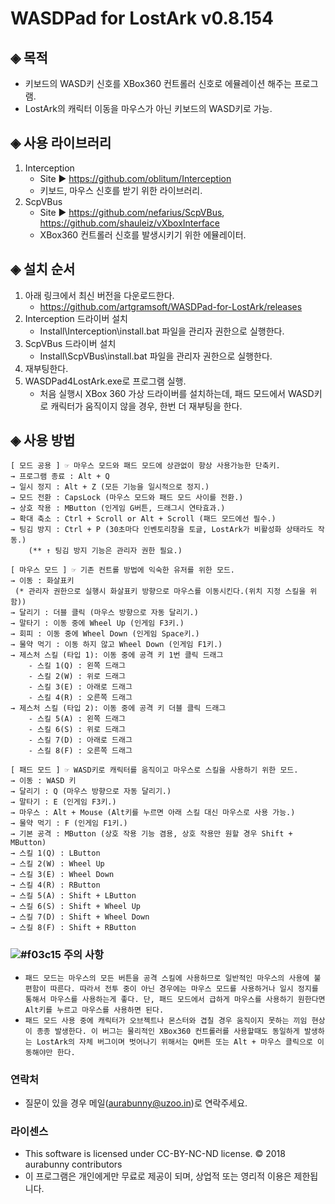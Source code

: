 ﻿# WASDPad for LostArk v0.8.154
## ◈ 목적
- 키보드의 WASD키 신호를 XBox360 컨트롤러 신호로 에뮬레이션 해주는 프로그램.
- LostArk의 캐릭터 이동을 마우스가 아닌 키보드의 WASD키로 가능.

## ◈ 사용 라이브러리
1. Interception 
   - Site ▶ https://github.com/oblitum/Interception
   - 키보드, 마우스 신호를 받기 위한 라이브러리.
2. ScpVBus
   - Site ▶ https://github.com/nefarius/ScpVBus, https://github.com/shauleiz/vXboxInterface
   - XBox360 컨트롤러 신호를 발생시키기 위한 에뮬레이터.

## ◈ 설치 순서
1. 아래 링크에서 최신 버전을 다운로드한다.
   - https://github.com/artgramsoft/WASDPad-for-LostArk/releases
2. Interception 드라이버 설치
   - Install\Interception\install.bat 파일을 관리자 권한으로 실행한다.
3. ScpVBus 드라이버 설치
   - Install\ScpVBus\install.bat 파일을 관리자 권한으로 실행한다.
4. 재부팅한다.
5. WASDPad4LostArk.exe로 프로그램 실행.
   - 처음 실행시 XBox 360 가상 드라이버를 설치하는데, 패드 모드에서 WASD키로 캐릭터가 움직이지 않을 경우, 한번 더 재부팅을 한다.

## ◈ 사용 방법
    [ 모드 공용 ] ☞ 마우스 모드와 패드 모드에 상관없이 항상 사용가능한 단축키.
    → 프로그램 종료 : Alt + Q
    → 일시 정지 : Alt + Z (모든 기능을 일시적으로 정지.)
    → 모드 전환 : CapsLock (마우스 모드와 패드 모드 사이를 전환.)
    → 상호 작용 : MButton (인게임 G버튼, 드래그시 연타효과.)
    → 확대 축소 : Ctrl + Scroll or Alt + Scroll (패드 모드에선 필수.)
    → 팅김 방지 : Ctrl + P (30초마다 인벤토리창을 토글, LostArk가 비활성화 상태라도 작동.) 
        (** ↑ 팅김 방지 기능은 관리자 권한 필요.)
    
    [ 마우스 모드 ] ☞ 기존 컨트롤 방법에 익숙한 유저를 위한 모드.
    → 이동 : 화살표키
     (* 관리자 권한으로 실행시 화살표키 방향으로 마우스를 이동시킨다.(위치 지정 스킬을 위함))
    → 달리기 : 더블 클릭 (마우스 방향으로 자동 달리기.)
    → 말타기 : 이동 중에 Wheel Up (인게임 F3키.)
    → 회피 : 이동 중에 Wheel Down (인게임 Space키.)
    → 물약 먹기 : 이동 하지 않고 Wheel Down (인게임 F1키.)
    → 제스처 스킬 (타입 1): 이동 중에 공격 키 1번 클릭 드래그
        - 스킬 1(Q) : 왼쪽 드래그
        - 스킬 2(W) : 위로 드래그
        - 스킬 3(E) : 아래로 드래그
        - 스킬 4(R) : 오른쪽 드래그
    → 제스처 스킬 (타입 2): 이동 중에 공격 키 더블 클릭 드래그
        - 스킬 5(A) : 왼쪽 드래그
        - 스킬 6(S) : 위로 드래그
        - 스킬 7(D) : 아래로 드래그
        - 스킬 8(F) : 오른쪽 드래그

    [ 패드 모드 ] ☞ WASD키로 캐릭터를 움직이고 마우스로 스킬을 사용하기 위한 모드.
    → 이동 : WASD 키
    → 달리기 : Q (마우스 방향으로 자동 달리기.)
    → 말타기 : E (인게임 F3키.)
    → 마우스 : Alt + Mouse (Alt키를 누르면 아래 스킬 대신 마우스로 사용 가능.)
    → 물약 먹기 : F (인게임 F1키.)
    → 기본 공격 : MButton (상호 작용 기능 겸용, 상호 작용만 원할 경우 Shift + MButton)
    → 스킬 1(Q) : LButton
    → 스킬 2(W) : Wheel Up
    → 스킬 3(E) : Wheel Down
    → 스킬 4(R) : RButton
    → 스킬 5(A) : Shift + LButton
    → 스킬 6(S) : Shift + Wheel Up
    → 스킬 7(D) : Shift + Wheel Down
    → 스킬 8(F) : Shift + RButton

### ![#f03c15](https://placehold.it/15/f03c15/000000?text=+) 주의 사항
- `패드 모드는 마우스의 모든 버튼을 공격 스킬에 사용하므로 일반적인 마우스의 사용에 불편함이 따른다. 따라서 전투 중이 아닌 경우에는 마우스 모드를 사용하거나 일시 정지를 통해서 마우스를 사용하는게 좋다. 단, 패드 모드에서 급하게 마우스를 사용하기 원한다면 Alt키를 누르고 마우스를 사용하면 된다.`
- `패드 모드 사용 중에 캐릭터가 오브젝트나 몬스터와 겹칠 경우 움직이지 못하는 끼임 현상이 종종 발생한다. 이 버그는 물리적인 XBox360 컨트롤러를 사용할때도 동일하게 발생하는 LostArk의 자체 버그이며 벗어나기 위해서는 Q버튼 또는 Alt + 마우스 클릭으로 이동해야만 한다.`

### 연락처
- 질문이 있을 경우 메일(aurabunny@uzoo.in)로 연락주세요.

### 라이센스
- This software is licensed under CC-BY-NC-ND license. © 2018 aurabunny contributors
- 이 프로그램은 개인에게만 무료로 제공이 되며, 상업적 또는 영리적 이용은 제한됩니다.